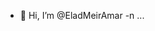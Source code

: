 - 👋 Hi, I’m @EladMeirAmar
-n ...
<!---
EladMeirAmar/EladMeirAmar is a ✨ special ✨ repository because its `README.md` (this file) appears on your GitHub profile.
You can click the Preview link to take a look at your changes.
--->
